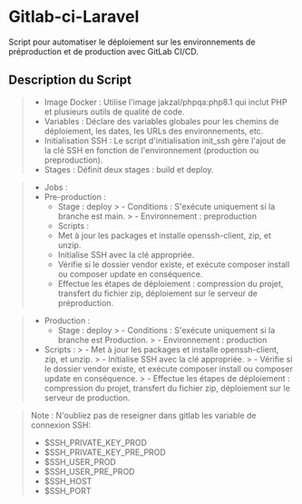 # Gitlab-ci-Laravel
Script pour automatiser le déploiement sur les environnements de préproduction et de production avec GitLab CI/CD.

## Description du Script

> - Image Docker : Utilise l'image jakzal/phpqa:php8.1 qui inclut PHP et plusieurs outils de qualité de code.
> - Variables : Déclare des variables globales pour les chemins de déploiement, les dates, les URLs des environnements, etc.
> - Initialisation SSH : Le script d'initialisation init_ssh gère l'ajout de la clé SSH en fonction de l'environnement (production ou preproduction).
> - Stages : Définit deux stages : build et deploy.

> - Jobs :
  > - Pre-production :
  >     - Stage : deploy
    >     - Conditions : S'exécute uniquement si la branche est main.
    >     - Environnement : preproduction
  >     - Scripts :
  >     - Met à jour les packages et installe openssh-client, zip, et unzip.
  >     - Initialise SSH avec la clé appropriée.
  >     - Vérifie si le dossier vendor existe, et exécute composer install ou composer update en conséquence.
  >     - Effectue les étapes de déploiement : compression du projet, transfert du fichier zip, déploiement sur le serveur de préproduction.

  > - Production :
  >     - Stage : deploy
    >   - Conditions : S'exécute uniquement si la branche est Production.
    >   - Environnement : production
  > - Scripts :
    >   - Met à jour les packages et installe openssh-client, zip, et unzip.
    >   - Initialise SSH avec la clé appropriée.
    >   - Vérifie si le dossier vendor existe, et exécute composer install ou composer update en conséquence.
    >   - Effectue les étapes de déploiement : compression du projet, transfert du fichier zip, déploiement sur le serveur de production.

> Note : N'oubliez pas de reseigner dans gitlab les variable de connexion SSH:
  > - $SSH_PRIVATE_KEY_PROD
  > - $SSH_PRIVATE_KEY_PRE_PROD
  > - $SSH_USER_PROD
  > - $SSH_USER_PRE_PROD
  > - $SSH_HOST
  > - $SSH_PORT
